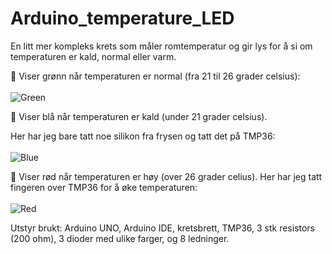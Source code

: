 # Arduino_temperature_LED
En litt mer kompleks krets som måler romtemperatur og gir lys for å si om temperaturen er kald, normal eller varm.

📌 Viser grønn når temperaturen er normal (fra 21 til 26 grader celsius):
<br><br>
![Green](https://github.com/h669798/Arduino_temperature_LED/blob/main/Photos/Green.jpg)


📌 Viser blå når temperaturen er kald (under 21 grader celsius).

Her har jeg bare tatt noe silikon fra frysen og tatt det på TMP36:
<br><br>
![Blue](https://github.com/h669798/Arduino_temperature_LED/blob/main/Photos/Blue.jpg)


📌 Viser rød når temperaturen er høy (over 26 grader celius).
Her har jeg tatt fingeren over TMP36 for å øke temperaturen:
<br><br>
![Red](https://github.com/h669798/Arduino_temperature_LED/blob/main/Photos/Green.jpg)

Utstyr brukt: Arduino UNO, Arduino IDE, kretsbrett, TMP36, 3 stk resistors (200 ohm), 3 dioder med ulike farger, og 8 ledninger.
